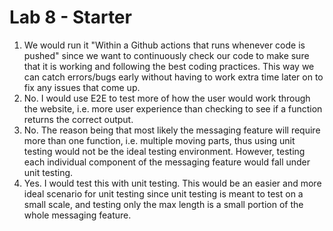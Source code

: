 # Lab 8 - Starter
1. We would run it "Within a Github actions that runs whenever code is pushed" since we want to continuously check our code to make sure that it is working and following the best coding practices. This way we can catch errors/bugs early without having to work extra time later on to fix any issues that come up.
2. No. I would use E2E to test more of how the user would work through the website, i.e. more user experience than checking to see if a function returns the correct output.
3. No. The reason being that most likely the messaging feature will require more than one function, i.e. multiple moving parts, thus using unit testing would not be the ideal testing environment. However, testing each individual component of the messaging feature would fall under unit testing.
4. Yes. I would test this with unit testing. This would be an easier and more ideal scenario for unit testing since unit testing is meant to test on a small scale, and testing only the max length is a small portion of the whole messaging feature.
